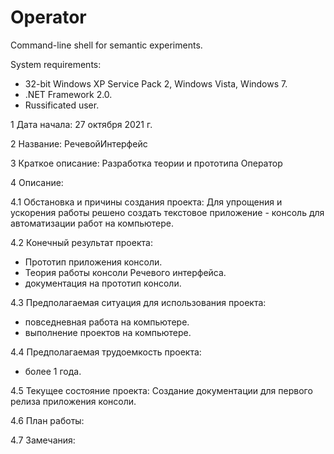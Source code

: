 # Operator
Command-line shell for semantic experiments. 

System requirements:
- 32-bit Windows XP Service Pack 2, Windows Vista, Windows 7.
- .NET Framework 2.0.
- Russificated user.

1 Дата начала: 27 октября 2021 г.

2 Название: РечевойИнтерфейс

3 Краткое описание: Разработка теории и прототипа Оператор

4 Описание: 

4.1 Обстановка и причины создания проекта: 
Для упрощения и ускорения работы решено создать  текстовое приложение - консоль для автоматизации работ на компьютере.

4.2 Конечный результат проекта:  
- Прототип приложения консоли.
- Теория работы консоли Речевого интерфейса.
- документация на прототип консоли.

4.3 Предполагаемая ситуация для использования проекта: 
- повседневная работа на компьютере.
- выполнение проектов на компьютере.

4.4 Предполагаемая трудоемкость проекта: 
- более 1 года.

4.5 Текущее состояние проекта: Создание документации для первого релиза приложения консоли. 

4.6 План работы: 

4.7 Замечания: 




 








